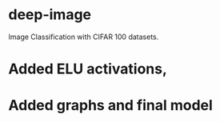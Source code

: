 # deep-image
Image Classification with CIFAR 100 datasets.


# Added ELU activations, 
# Added graphs and final model